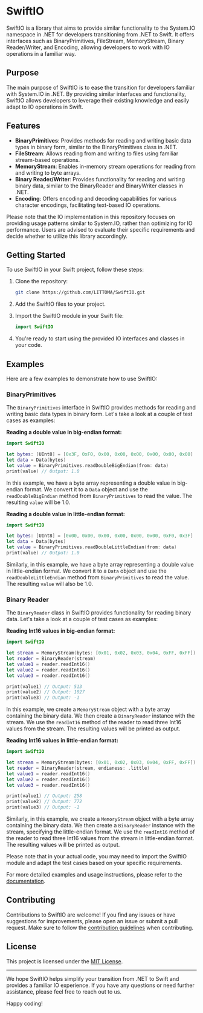 SwiftIO
=======

SwiftIO is a library that aims to provide similar functionality to the System.IO namespace in .NET for developers transitioning from .NET to Swift. It offers interfaces such as BinaryPrimitives, FileStream, MemoryStream, Binary Reader/Writer, and Encoding, allowing developers to work with IO operations in a familiar way.

Purpose
-------

The main purpose of SwiftIO is to ease the transition for developers familiar with System.IO in .NET. By providing similar interfaces and functionality, SwiftIO allows developers to leverage their existing knowledge and easily adapt to IO operations in Swift.

Features
--------

*   **BinaryPrimitives**: Provides methods for reading and writing basic data types in binary form, similar to the BinaryPrimitives class in .NET.
*   **FileStream**: Allows reading from and writing to files using familiar stream-based operations.
*   **MemoryStream**: Enables in-memory stream operations for reading from and writing to byte arrays.
*   **Binary Reader/Writer**: Provides functionality for reading and writing binary data, similar to the BinaryReader and BinaryWriter classes in .NET.
*   **Encoding**: Offers encoding and decoding capabilities for various character encodings, facilitating text-based IO operations.

Please note that the IO implementation in this repository focuses on providing usage patterns similar to System.IO, rather than optimizing for IO performance. Users are advised to evaluate their specific requirements and decide whether to utilize this library accordingly.

Getting Started
---------------

To use SwiftIO in your Swift project, follow these steps:

1.  Clone the repository:
    
    ```bash
    git clone https://github.com/LITTOMA/SwiftIO.git
    ```
    
2.  Add the SwiftIO files to your project.
    
3.  Import the SwiftIO module in your Swift file:
    
    ```swift
    import SwiftIO
    ```
    
4.  You're ready to start using the provided IO interfaces and classes in your code.
    

Examples
--------

Here are a few examples to demonstrate how to use SwiftIO:

### BinaryPrimitives

The `BinaryPrimitives` interface in SwiftIO provides methods for reading and writing basic data types in binary form. Let's take a look at a couple of test cases as examples:

**Reading a double value in big-endian format:**

```swift
import SwiftIO

let bytes: [UInt8] = [0x3F, 0xF0, 0x00, 0x00, 0x00, 0x00, 0x00, 0x00]
let data = Data(bytes)
let value = BinaryPrimitives.readDoubleBigEndian(from: data)
print(value) // Output: 1.0
```

In this example, we have a byte array representing a double value in big-endian format. We convert it to a `Data` object and use the `readDoubleBigEndian` method from `BinaryPrimitives` to read the value. The resulting `value` will be 1.0.

**Reading a double value in little-endian format:**

```swift
import SwiftIO

let bytes: [UInt8] = [0x00, 0x00, 0x00, 0x00, 0x00, 0x00, 0xF0, 0x3F]
let data = Data(bytes)
let value = BinaryPrimitives.readDoubleLittleEndian(from: data)
print(value) // Output: 1.0
```

Similarly, in this example, we have a byte array representing a double value in little-endian format. We convert it to a `Data` object and use the `readDoubleLittleEndian` method from `BinaryPrimitives` to read the value. The resulting `value` will also be 1.0.

### Binary Reader

The `BinaryReader` class in SwiftIO provides functionality for reading binary data. Let's take a look at a couple of test cases as examples:

**Reading Int16 values in big-endian format:**

```swift
import SwiftIO

let stream = MemoryStream(bytes: [0x01, 0x02, 0x03, 0x04, 0xFF, 0xFF])
let reader = BinaryReader(stream)
let value1 = reader.readInt16()
let value2 = reader.readInt16()
let value3 = reader.readInt16()

print(value1) // Output: 513
print(value2) // Output: 1027
print(value3) // Output: -1
```

In this example, we create a `MemoryStream` object with a byte array containing the binary data. We then create a `BinaryReader` instance with the stream. We use the `readInt16` method of the reader to read three Int16 values from the stream. The resulting values will be printed as output.

**Reading Int16 values in little-endian format:**

```swift
import SwiftIO

let stream = MemoryStream(bytes: [0x01, 0x02, 0x03, 0x04, 0xFF, 0xFF])
let reader = BinaryReader(stream, endianess: .little)
let value1 = reader.readInt16()
let value2 = reader.readInt16()
let value3 = reader.readInt16()

print(value1) // Output: 258
print(value2) // Output: 772
print(value3) // Output: -1
```

Similarly, in this example, we create a `MemoryStream` object with a byte array containing the binary data. We then create a `BinaryReader` instance with the stream, specifying the little-endian format. We use the `readInt16` method of the reader to read three Int16 values from the stream in little-endian format. The resulting values will be printed as output.

Please note that in your actual code, you may need to import the SwiftIO module and adapt the test cases based on your specific requirements.

For more detailed examples and usage instructions, please refer to the [documentation](https://github.com/LITTOMA/SwiftIO/wiki).

Contributing
------------

Contributions to SwiftIO are welcome! If you find any issues or have suggestions for improvements, please open an issue or submit a pull request. Make sure to follow the [contribution guidelines](CONTRIBUTING.md) when contributing.

License
-------

This project is licensed under the [MIT License](LICENSE).

* * *

We hope SwiftIO helps simplify your transition from .NET to Swift and provides a familiar IO experience. If you have any questions or need further assistance, please feel free to reach out to us.

Happy coding!
